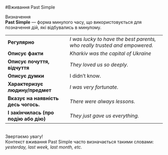#Вживання Past Simple

 <div class="eoz-wrap">
<span class="eoz">Визначення</span>
<div class="eoz-text">
<b>Past Simple</b> — форма минулого часу, що використовується для позначення дій, які відбувались в минулому.
</div>
</div>


<table>
  <tr>
    <td><b>Регулярно</b></td>
    <td><i>I <span class="p1">was lucky</span> to have the best parents, who really trusted and empowered. 
</i></td> 
  </tr>
  <tr>
    <td><b>Описує факти</b></td>
    <td><i>Kharkiv <span class="p1">was the capital</span> of Ukraine</i></td> 
  </tr>
  <tr>
    <td><b>Описує почуття, відчуття</b></td>
    <td><i>They <span class="p1">loved</span> us so deeply.</i></td> 
  </tr>
    <tr>
    <td><b>Описує думки</b></td>
    <td>I <span class="p1">didn’t know</span>.</i></td>
  </tr>
  <tr>
    <td><b>Характеризує людину/предмет</b></td>
    <td><i>I <span class="p1">was very fortunate</span>.</i></td>
  </tr>
  <tr>
    <td><b>Вказує на наявність десь чогось. </b></td>
    <td><i>There <span class="p1">were always lessons</span>.</i></td>
  </tr>
   <tr>
    <td><b>І закінчилась (про подію або дію)</b></td>
    <td><i>They just <span class="p1">gave us</span> everything.</i></td>
  </tr>
</table>
<br>

<div class="add-wrap">
<span class="add">Звертаємо увагу!</span>
<div class="add-text">
Контекст вживання Past Simple часто визначається такими словами:<br> <i>yesterday, last week, last month, etc.</i>
</div>
</div>
